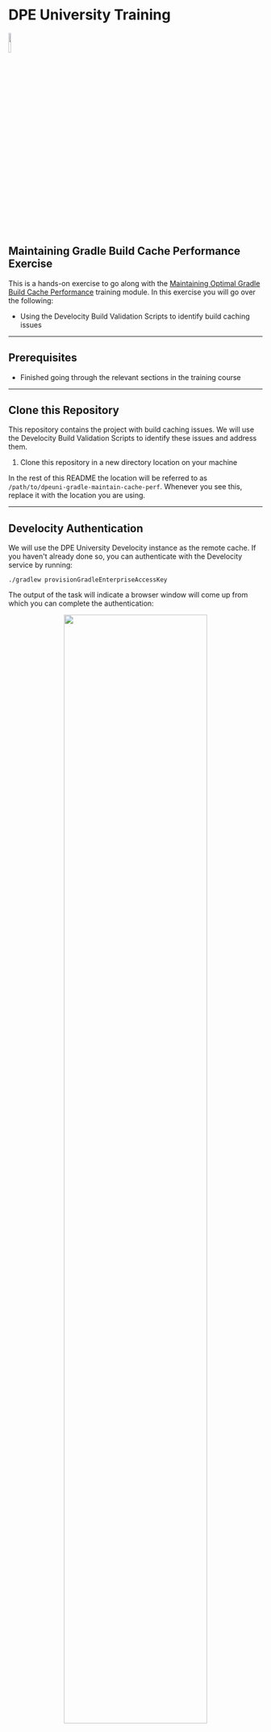 # DPE University Training

<p align="left">
<img width="10%" height="10%" src="https://user-images.githubusercontent.com/120980/174325546-8558160b-7f16-42cb-af0f-511849f22ebc.png">
</p>

## Maintaining Gradle Build Cache Performance Exercise

This is a hands-on exercise to go along with the
[Maintaining Optimal Gradle Build Cache Performance](https://dpeuniversity.gradle.com/app/courses/4fcbecbc-7cff-449a-a509-07cf70403f0c)
training module. In this exercise you will go over the following:

* Using the Develocity Build Validation Scripts to identify build caching issues

---
## Prerequisites

* Finished going through the relevant sections in the training course

---
## Clone this Repository

This repository contains the project with build caching issues. We will use the
Develocity Build Validation Scripts to identify these issues and address them.

1. Clone this repository in a new directory location on your machine

In the rest of this README the location will be referred to as `/path/to/dpeuni-gradle-maintain-cache-perf`.
Whenever you see this, replace it with the location you are using.

---
## Develocity Authentication

We will use the DPE University Develocity instance as the remote cache.
If you haven't already done so, you can authenticate with the Develocity service by running:

```shell
./gradlew provisionGradleEnterpriseAccessKey
```

The output of the task will indicate a browser window will come up from which you can complete the authentication:

<p align="center">
<img width="75%" height="75%" src="https://github.com/gradle/build-tool-training-exercises/assets/120980/ccafa270-dbab-4c66-ba12-caabcd10399c">
</p>

Once the browser window comes up you can enter a title for the access key that will be created or go with the suggested title:

<p align="center">
<img width="75%" height="75%" src="https://github.com/gradle/build-tool-training-exercises/assets/120980/1aeef46a-2fb6-472a-8d87-82af31b20799">
</p>

Once confirmed you will see the following message and you can close the browser window and return to the editor:

<p align="center">
<img width="75%" height="75%" src="https://github.com/gradle/build-tool-training-exercises/assets/120980/1711c9db-814c-4df1-9d18-42fe5d1b82f8">
</p>

---
## Downloading the Develocity Build Validation Scripts

1. Open the [Develocity Build Validation Scripts installation instructions](https://github.com/gradle/gradle-enterprise-build-validation-scripts/blob/main/Gradle.md#installation)

2. Copy the installation command

3. Open a terminal, create a new directory for the installation location and run the command there. 
   The installation location should be outside the project directory.

4. Go to the directory containing the Develocity Build Validation Scripts, you will see contents similar to:

```bash
$ ls -ltr
total 192
-rw-r--r--   1 adayal  wheel    862 Oct 25  2023 network.settings
-rw-r--r--   1 adayal  wheel    438 Oct 25  2023 mapping.example
drwxr-xr-x  27 adayal  wheel    864 Oct 25  2023 lib
-rw-r--r--   1 adayal  wheel      6 Oct 25  2023 VERSION
-rw-r--r--   1 adayal  wheel    404 Oct 25  2023 README.md
-rw-r--r--   1 adayal  wheel  11356 Oct 25  2023 LICENSE
-rwxr-xr-x   1 adayal  wheel  16628 Oct 25  2023 05-validate-remote-build-caching-ci-local.sh
-rwxr-xr-x   1 adayal  wheel  10954 Oct 25  2023 04-validate-remote-build-caching-ci-ci.sh
-rwxr-xr-x   1 adayal  wheel  11958 Oct 25  2023 03-validate-local-build-caching-different-locations.sh
-rwxr-xr-x   1 adayal  wheel  10874 Oct 25  2023 02-validate-local-build-caching-same-location.sh
-rwxr-xr-x   1 adayal  wheel  11336 Oct 25  2023 01-validate-incremental-building.sh
```

---
## Identify Local Build Caching Issues (Same Location)

Let's run experiment 2 to identify local caching issues when the build is run from the same location.

1. Go to the directory where the Develocity Build Validation Scripts are installed

2. Run the second script in interactive mode: `./02-validate-local-build-caching-same-location.sh -i`

3. Press the <kbd>Enter</kbd> key to start the experiment as the following prompt indicates:

```bash
Press <Enter> to get started with the experiment.
```

[//]: # (todo why does the project not use CCUD?)
4. The project does not use the Common Custom User Data Gradle plugin, and we will proceed without it.
   Press the <kbd>Enter</kbd> key when you see the following prompt:

```bash
Press <Enter> once you have (optionally) configured your build with the Common Custom User Data Gradle plugin and pushed the changes.
```

5. You should have already authenticated with Develocity, so press
   the <kbd>Enter</kbd> key when you see the following prompt:

```bash
Press <Enter> once you have (optionally) adjusted your access permissions and configured the API credentials on your machine.
```

6. Enter the file path to the project using the `file://` URL. Replace `/path/to/dpeuni-gradle-maintain-cache-perf` with the actual location:

```bash
What is the URL for the Git repository that contains the project to validate? file:///path/to/dpeuni-gradle-maintain-cache-perf
```

7. For the next 4 questions use the default values (as denoted by the values in parentheses) by pressing the <kbd>Enter</kbd> key without typing anything else:

```bash
What is the branch for the Git repository that contains the project to validate? <the repository's default branch>
What is the commit id for the Git repository that contains the project to validate? <the branch's head>
What are additional options to use when cloning the Git repository? --depth=1
What is the directory to invoke the build from? <the repository's root directory>
```

8. When the script asks what task to invoke, specify the `build` task:

```bash
What are the Gradle tasks to invoke? build
```

9. For the last question, press <kbd>Enter</kbd> without typing anything else:

```bash
What are additional cmd line arguments to pass to the build invocation? <none>
```

10. When you see the following prompt, press <kbd>Enter</kbd>:

```bash
Press <Enter> to check out the project from Git.
```

It will create a separate clone of the repository for the experiment.

**NOTE**: If you get an error here, check the file URL of the repository.

11. When it prompts to run the first build press <kbd>Enter</kbd>:

```bash
Press <Enter> to run the first build of the experiment.
```

It will run the `build` task on the project.

12. When it prompts to run the second build press <kbd>Enter</kbd>:

```bash
Press <Enter> to run the second build of the experiment.
```

It will run the `clean` task followed by the `build` task on the project.

13. After it has finished, it will prompt you to continue and look at the results. Press the <kbd>Enter</kbd> key:

```bash
Press <Enter> to measure the build results.
```

In the `Performance Characteristics` section, it will inform you there is one
task with a potential build caching issue.

<p align="center">
<img width="80%" height="80%" src="https://github.com/gradle/dpeuni-gradle-intro-devs-init/assets/120980/ddac4847-f372-4a61-a45a-4f36854fd273">
</p>

14. Open the `Executed cacheable tasks` link.
    It will inform you the `:app:test` task was executed even though it should have
    gotten it's output from the cache.

<p align="center">
<img width="60%" height="60%" src="https://github.com/gradle/dpeuni-gradle-intro-devs-init/assets/120980/94ccf586-8fdf-4e60-a66f-02375be73ae7">
</p>

15. Open the `Task inputs comparison` link.
    It will inform you that the `model-1.0.jar` file from the `model` subproject changed.
    This is an input to the `:app:test` task.

<p align="center">
<img width="60%" height="60%" src="https://github.com/gradle/dpeuni-gradle-intro-devs-init/assets/120980/afc50f82-ed0a-42b2-9a92-222d3ef4d567">
</p>

16. Clear the filters on the top right of the page

<p align="center">
<img width="80%" height="80%" src="https://github.com/gradle/dpeuni-gradle-intro-devs-init/assets/120980/3b17a82f-bc89-4197-9328-abed484e0faf">
</p>

17. Expand the `jar` task on the `model` subproject. You will see the `model/build/tmp/jar/MANIFEST.MF` file
    which is an input to this task changed.

<p align="center">
<img width="60%" height="60%" src="https://github.com/gradle/dpeuni-gradle-intro-devs-init/assets/120980/77b5f77d-aaeb-40bd-bfad-625a099beda8">
</p>

18. In the terminal, notice the `Experiment artifact dir` in the `Summary` section:

<p align="center">
<img width="80%" height="80%" src="https://github.com/gradle/dpeuni-gradle-intro-devs-init/assets/120980/5bbf4ce8-c945-4f5d-93c2-c7ad23dd329c">
</p>

All the files for the two builds are in this directory.

19. Run a `diff` to see how the `model/build/tmp/jar/MANIFEST.MF` file changed between the builds:

**NOTE**: For each experiment there exists a `latest` symlink that always points to the most recent experiment's artifact directory. 
          Otherwise, adjust the path for the diff as per your `Experiment artifact dir`.

```bash
$ diff .data/02-validate-local-build-caching-same-location/latest/first*/model/build/tmp/jar/MANIFEST.MF .data/02-validate-local-build-caching-same-location/latest/second*/model/build/tmp/jar/MANIFEST.MF
2c2
< Implementation-Timestamp: 2024-05-17T13:49:25.219892Z
---
> Implementation-Timestamp: 2024-05-17T13:50:52.688382Z
```

We can see a timestamp is changing in the file. You may recognize this issue from a previous training.

20. We can use runtime classpath normalization to ignore the timestamp attribute. Open `app/build.gradle.kts` and add the following:

```kotlin
normalization {
    runtimeClasspath {
        metaInf {
            ignoreAttribute("Implementation-Timestamp")
        }
    }
}
```

21. Commit the change to the local repository:

```bash
$ git commit -am "Use runtime classpath normalization to ignore timestamp attribute in manifest file"
```

22. Run the experiment again. At the end of the output you will see a command you can run to do this:

<p align="center">
<img width="80%" height="80%" src="https://github.com/gradle/dpeuni-gradle-intro-devs-init/assets/120980/d28bb3d8-5df9-4df7-98d5-75ba90ef3ff4">
</p>

You should see no issues found this time. If you do, be sure your changes are committed. This is required because the
experiments always use a fresh clone of the repository.

<p align="center">
<img width="80%" height="80%" src="https://github.com/gradle/dpeuni-gradle-intro-devs-init/assets/120980/c0437f21-d33c-417e-91e6-492d9aee77fe">
</p>

---
## Identify Local Build Caching Issues (Different Locations)

Each experiment identifies different kinds of build caching issues.
Using experiment 2 we identified and fixed one issue. Now let's run the next
experiment to see if any other issues are identified.

1. Go to the directory where the Develocity Build Validation Scripts are installed

2. You can run the third script in interactive mode, however since it is similar to
   the second script, we can run it using the command as follows:

**NOTE**: Replace `/path/to/dpeuni-gradle-maintain-cache-perf` with the location of the project.

```bash
./03-validate-local-build-caching-different-locations.sh -r file:///path/to/dpeuni-gradle-maintain-cache-perf -t build
```

The experiment will run and find 1 task with a potential build caching issue:

<p align="center">
<img width="80%" height="80%" src="https://github.com/gradle/dpeuni-gradle-intro-devs-init/assets/120980/aadda3c5-a246-4da5-ae9e-d5e0cfc5d6d3">
</p>

3. Open the `Executed cacheable tasks` link.
    It will inform you the `:app:countSrc` task was executed even though it should have
    gotten it's output from the cache.

<p align="center">
<img width="60%" height="60%" src="https://github.com/gradle/dpeuni-gradle-intro-devs-init/assets/120980/6e317c10-fed5-4c0a-ac54-ba6f37a1a838">
</p>

4. Open the `Task inputs comparison` link.
    It will inform you that the `app/src` input for the task has different absolute paths.

<p align="center">
<img width="60%" height="60%" src="https://github.com/gradle/dpeuni-gradle-intro-devs-init/assets/120980/537e36e9-04c4-4bd5-af8e-16bb459ba3a1">
</p>

That tells us that instead of using relative paths, this input has it's
`path sensitivity` set to absolute. This experiment runs the two builds in
different directories, so the absolute paths would have been different for
this input.

Let us confirm this is the issue.

[//]: # (todo why is the runtime API used when there is a dedicated task class?)
5. Open `app/build.gradle.kts` and go to the `countSrc` task configuration.
   You will see the `srcDir` input has been set to use absolute `path sensitivity`

<p align="center">
<img width="80%" height="80%" src="https://github.com/gradle/dpeuni-gradle-intro-devs-init/assets/120980/4f6780ac-8c77-44c3-922e-0fadf2ae64ae">
</p>

When you encounter this, you should consider if the input really requires the full absolute path, or if using the relative path is good enough.

6. Change the `path sensitivity` to relative.

7. Commit the change to the local repository:

```bash
$ git commit -am "countSrc task's srcDir input should have relative path sensitivity"
```

8. Run the experiment again:

**NOTE**: Replace `/path/to/dpeuni-gradle-maintain-cache-perf` with the location of the project.

```bash
./03-validate-local-build-caching-different-locations.sh -r file:///path/to/dpeuni-gradle-maintain-cache-perf -t build
```

You should no longer see any issues. If you do, be sure your changes are committed. This is required because the
experiments always use a fresh clone of the repository.
